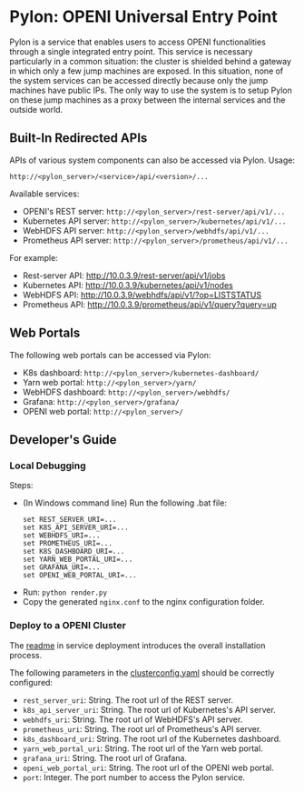 # Pylon: OPENI Universal Entry Point

Pylon is a service that enables users to access OPENI functionalities through a single integrated entry point. This service is necessary particularly in a common situation: the cluster is shielded behind a gateway in which only a few jump machines are exposed. In this situation, none of the system services can be accessed directly because only the jump machines have public IPs. The only way to use the system is to setup Pylon on these jump machines as a proxy between the internal services and the outside world.

## Built-In Redirected APIs

APIs of various system components can also be accessed via Pylon. Usage:

```
http://<pylon_server>/<service>/api/<version>/...
```

Available services:

- OPENI's REST server: `http://<pylon_server>/rest-server/api/v1/...`
- Kubernetes API server: `http://<pylon_server>/kubernetes/api/v1/...`
- WebHDFS API server: `http://<pylon_server>/webhdfs/api/v1/...`
- Prometheus API server: `http://<pylon_server>/prometheus/api/v1/...`

For example:

- Rest-server API: http://10.0.3.9/rest-server/api/v1/jobs
- Kubernetes API: http://10.0.3.9/kubernetes/api/v1/nodes
- WebHDFS API: http://10.0.3.9/webhdfs/api/v1/?op=LISTSTATUS
- Prometheus API: http://10.0.3.9/prometheus/api/v1/query?query=up

## Web Portals

The following web portals can be accessed via Pylon:

- K8s dashboard: `http://<pylon_server>/kubernetes-dashboard/`
- Yarn web portal: `http://<pylon_server>/yarn/`
- WebHDFS dashboard: `http://<pylon_server>/webhdfs/`
- Grafana: `http://<pylon_server>/grafana/`
- OPENI web portal: `http://<pylon_server>/`

## Developer's Guide

### Local Debugging

Steps:
- (In Windows command line) Run the following .bat file:
  ```
  set REST_SERVER_URI=...
  set K8S_API_SERVER_URI=...
  set WEBHDFS_URI=...
  set PROMETHEUS_URI=...
  set K8S_DASHBOARD_URI=...
  set YARN_WEB_PORTAL_URI=...
  set GRAFANA_URI=...
  set OPENI_WEB_PORTAL_URI=...
  ```
- Run: `python render.py`
- Copy the generated `nginx.conf` to the nginx configuration folder.

### Deploy to a OPENI Cluster

The [readme](../service-deployment/README.md) in service deployment introduces the overall installation process. 

The following parameters in the [clusterconfig.yaml](../service-deployment/clusterconfig-example.yaml) should be correctly configured:

- `rest_server_uri`: String. The root url of the REST server.
- `k8s_api_server_uri`: String. The root url of Kubernetes's API server.
- `webhdfs_uri`: String. The root url of WebHDFS's API server.
- `prometheus_uri`: String. The root url of Prometheus's API server.
- `k8s_dashboard_uri`: String. The root url of the Kubernetes dashboard.
- `yarn_web_portal_uri`: String. The root url of the Yarn web portal.
- `grafana_uri`: String. The root url of Grafana.
- `openi_web_portal_uri`: String. The root url of the OPENI web portal.
- `port`: Integer. The port number to access the Pylon service. 
